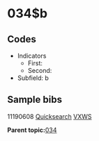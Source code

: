 # 034$b

## Codes

-   Indicators
    -   First:
    -   Second:
-   Subfield: b

## Sample bibs

11190608 [Quicksearch](https://search.library.yale.edu/catalog/11190608) [VXWS](http://prodorbis.library.yale.edu:7014/vxws/GetHoldingsService?bibId=11190608)

**Parent topic:**[034](../../tags/034/034.md)

